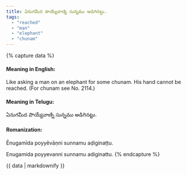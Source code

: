 ```yaml
---
title: ఏనుగమీద పొయ్యేవాణ్ని సున్నము అడిగినట్టు.
tags:
  - "reached"
  - "man"
  - "elephant"
  - "chunam"
---
```


{% capture data %}
#### Meaning in English:
Like asking a man on an elephant for some chunam.
His hand cannot be reached. (For chunam see No. 2114.)

#### Meaning in Telugu:
ఏనుగమీద పొయ్యేవాణ్ని సున్నము అడిగినట్టు.

#### Romanization:
Ēnugamīda poyyēvāṇni sunnamu aḍiginaṭṭu.

Enugamida poyyevanni sunnamu adiginattu.
{% endcapture %}

{{ data | markdownify }}

